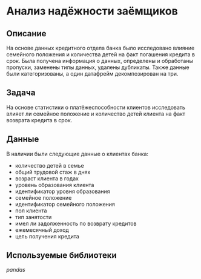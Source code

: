 # Анализ надёжности заёмщиков


## Описание

На основе данных кредитного отдела банка было исследовано влияние семейного положения и количества детей на факт погашения кредита в срок. Была получена информация о
данных, определены и обработаны пропуски, заменены типы данных, удалены дубликаты. Также данные были категоризованы, а один датафрейм декомпозирован на три.

## Задача

На основе статистики о платёжеспособности клиентов исследовать влияет ли семейное положение и количество детей клиента на факт возврата кредита в срок.

## Данные

В наличии были следующие данные о клиентах банка:
- количество детей в семье
- общий трудовой стаж в днях
- возраст клиента в годах
- уровень образования клиента
- идентификатор уровня образования
- семейное положение
- идентификатор семейного положения
- пол клиента
- тип занятости
- имел ли задолженность по возврату кредитов
- ежемесячный доход
- цель получения кредита

## Используемые библиотеки
*pandas*
